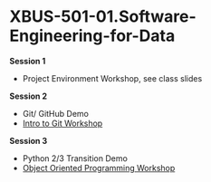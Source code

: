 # XBUS-501-01.Software-Engineering-for-Data



**Session 1**

* Project Environment Workshop, see class slides

**Session 2**

* Git/ GitHub Demo
* [Intro to Git Workshop](https://github.com/georgetown-analytics/XBUS-501-01.Software-Engineering-for-Data/tree/master/intro_to_git)

**Session 3**

* Python 2/3 Transition Demo
* [Object Oriented Programming Workshop](https://github.com/georgetown-analytics/XBUS-501-01.Software-Engineering-for-Data/tree/master/OOP_workshop)
